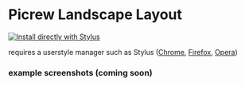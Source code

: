 # Picrew Landscape Layout

[![Install directly with Stylus](https://img.shields.io/badge/Install%20directly%20with-Stylus-00adad.svg)](https://raw.githubusercontent.com/adrianmgg/picrew_landscape_layout/master/picrew_landscape_layout.user.css)

requires a userstyle manager such as Stylus ([Chrome](https://chrome.google.com/webstore/detail/stylus/clngdbkpkpeebahjckkjfobafhncgmne), [Firefox](https://addons.mozilla.org/en-US/firefox/addon/styl-us/), [Opera](https://addons.opera.com/en-gb/extensions/details/stylus/))

### example screenshots (coming soon)
